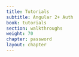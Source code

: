 ```yaml
---
title: Tutorials
subtitle: Angular 2+ Auth
book: tutorials
section: walkthroughs
weight: 70
chapter: password
layout: chapter
---
```

